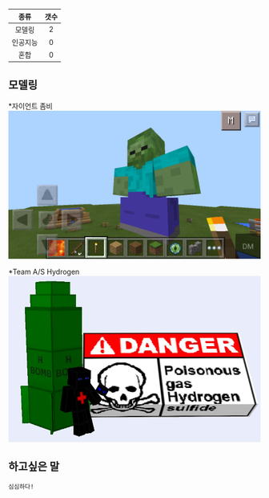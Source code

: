 |   종류  |  갯수  |
| :---:  | :---: |
|  모델링  |   2  |
| 인공지능 |  0   |
|  혼합  |   0   | 
## 모델링

*자이언트 좀비
![1](https://raw.githubusercontent.com/Duduzzing/MCPE-ModPE-Script/master/Modeling/Giant-Zombie.png)

*Team A/S Hydrogen
![0](https://raw.githubusercontent.com/Duduzzing/MCPE-ModPE-Script/master/Modeling/Team-AS/Hydrogen.png)

## 하고싶은 말

```
심심하다!
```
